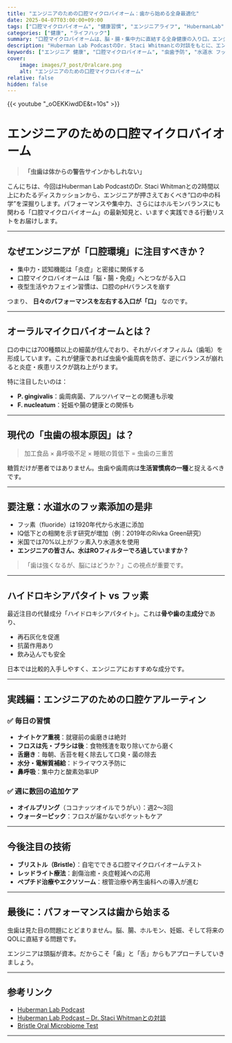 ```yaml
---
title: "エンジニアのための口腔マイクロバイオーム：歯から始める全身最適化"
date: 2025-04-07T03:00:00+09:00
tags: ["口腔マイクロバイオーム", "健康習慣", "エンジニアライフ", "HubermanLab"]
categories: ["健康", "ライフハック"]
summary: "口腔マイクロバイオームは、脳・腸・集中力に直結する全身健康の入り口。エンジニアに必要な最新の口腔科学と実践ケアルーティンを、Huberman Lab Podcastの知見をもとにわかりやすく解説します。"
description: "Huberman Lab PodcastのDr. Staci Whitmanとの対談をもとに、エンジニアが知るべき最新の口腔マイクロバイオーム事情と実践的なケア方法を解説します。"
keywords: ["エンジニア 健康", "口腔マイクロバイオーム", "虫歯予防", "水道水 フッ素", "ハイドロキシアパタイト"]
cover:
    image: images/7_post/Oralcare.png
    alt: "エンジニアのための口腔マイクロバイオーム"
relative: false
hidden: false
---
```


{{< youtube "_oOEKKiwdDE&t=10s" >}}

# エンジニアのための口腔マイクロバイオーム

> **「虫歯は体からの警告サインかもしれない」**

こんにちは、今回はHuberman Lab PodcastのDr. Staci Whitmanとの2時間以上にわたるディスカッションから、エンジニアが押さえておくべき“口の中の科学”を深掘りします。パフォーマンスや集中力、さらにはホルモンバランスにも関わる「口腔マイクロバイオーム」の最新知見と、いますぐ実践できる行動リストをお届けします。

---

## なぜエンジニアが「口腔環境」に注目すべきか？

- 集中力・認知機能は「炎症」と密接に関係する
- 口腔マイクロバイオームは「脳・腸・免疫」へとつながる入口
- 夜型生活やカフェイン習慣は、口腔のpHバランスを崩す

つまり、 **日々のパフォーマンスを左右する入口が「口」** なのです。

---

## オーラルマイクロバイオームとは？

口の中には700種類以上の細菌が住んでおり、それがバイオフィルム（歯垢）を形成しています。これが健康であれば虫歯や歯周病を防ぎ、逆にバランスが崩れると炎症・疾患リスクが跳ね上がります。

特に注目したいのは：

- **P. gingivalis**：歯周病菌、アルツハイマーとの関連も示唆
- **F. nucleatum**：妊娠や腸の健康との関係も

---

## 現代の「虫歯の根本原因」は？

> 加工食品 × 鼻呼吸不足 × 睡眠の質低下 = 虫歯の三重苦

糖質だけが悪者ではありません。虫歯や歯周病は**生活習慣病の一種**と捉えるべきです。

---

## 要注意：水道水のフッ素添加の是非

- フッ素（fluoride）は1920年代から水道に添加
- IQ低下との相関を示す研究が増加（例：2019年のRivka Green研究）
- 米国では70%以上がフッ素入り水道水を使用
- **エンジニアの皆さん、水はROフィルターでろ過していますか？**

> 「歯は強くなるが、脳にはどうか？」この視点が重要です。

---

## ハイドロキシアパタイト vs フッ素

最近注目の代替成分「ハイドロキシアパタイト」。これは**骨や歯の主成分**であり、

- 再石灰化を促進
- 抗菌作用あり
- 飲み込んでも安全

日本では比較的入手しやすく、エンジニアにおすすめな成分です。

---

## 実践編：エンジニアのための口腔ケアルーティン

### ✅ 毎日の習慣

- **ナイトケア重視**：就寝前の歯磨きは絶対
- **フロスは先・ブラシは後**：食物残渣を取り除いてから磨く
- **舌磨き**：毎朝、舌苔を軽く除去して口臭・菌の除去
- **水分・電解質補給**：ドライマウス予防に
- **鼻呼吸**：集中力と酸素効率UP

### ✅ 週に数回の追加ケア

- **オイルプリング**（ココナッツオイルでうがい）：週2〜3回
- **ウォーターピック**：フロスが届かないポケットもケア

---

## 今後注目の技術

- **ブリストル（Bristle）**：自宅でできる口腔マイクロバイオームテスト
- **レッドライト療法**：創傷治癒・炎症軽減への応用
- **ペプチド治療やエクソソーム**：根管治療や再生歯科への導入が進む

---

## 最後に：パフォーマンスは歯から始まる

虫歯は見た目の問題にとどまりません。脳、腸、ホルモン、妊娠、そして将来のQOLに直結する問題です。

エンジニアは頭脳が資本。だからこそ「歯」と「舌」からもアプローチしていきましょう。

---

## 参考リンク

- [Huberman Lab Podcast](https://hubermanlab.com)
- [Huberman Lab Podcast – Dr. Staci Whitmanとの対談](https://www.youtube.com/watch?v=_oOEKKiwdDE&t=10s)
- [Bristle Oral Microbiome Test](https://www.bristlehealth.com/)

---